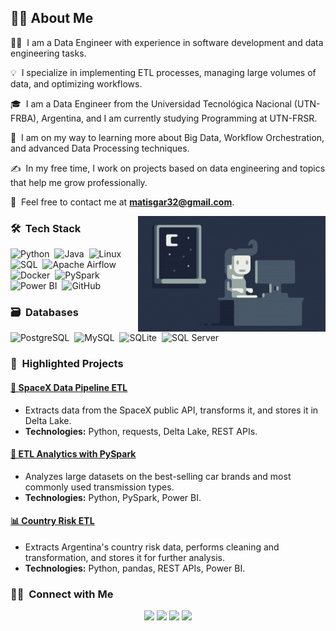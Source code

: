 ## 👨‍💻 About Me

👨‍💻 &nbsp;I am a Data Engineer with experience in software development and data engineering tasks.

💡 &nbsp;I specialize in implementing ETL processes, managing large volumes of data, and optimizing workflows.

🎓 &nbsp;I am a Data Engineer from the Universidad Tecnológica Nacional (UTN-FRBA), Argentina, and I am currently studying Programming at UTN-FRSR.

🌱 &nbsp;I am on my way to learning more about Big Data, Workflow Orchestration, and advanced Data Processing techniques.

✍️ &nbsp;In my free time, I work on projects based on data engineering and topics that help me grow professionally.

📩 &nbsp;Feel free to contact me at **matisgar32@gmail.com**.

<img alt="Night Coding" src="https://raw.githubusercontent.com/AVS1508/AVS1508/master/assets/Night-Coding.gif" align="right"/>

### 🛠 &nbsp;Tech Stack

![Python](https://img.shields.io/badge/python-3670A0?style=for-the-badge&logo=python&logoColor=ffdd54)&nbsp;
![Java](https://img.shields.io/badge/java-%23ED8B00.svg?style=for-the-badge&logo=java&logoColor=white)&nbsp;
![Linux](https://img.shields.io/badge/Linux-FCC624?style=for-the-badge&logo=linux&logoColor=black)&nbsp;
![SQL](https://img.shields.io/badge/sql-%2300599C.svg?style=for-the-badge&logo=postgresql&logoColor=white)&nbsp;
![Apache Airflow](https://img.shields.io/badge/Apache%20Airflow-017CEE?style=for-the-badge&logo=apache-airflow&logoColor=white)&nbsp;
![Docker](https://img.shields.io/badge/docker-%230db7ed.svg?style=for-the-badge&logo=docker&logoColor=white)&nbsp;
![PySpark](https://img.shields.io/badge/pyspark-%23E25A1C.svg?style=for-the-badge&logo=apachespark&logoColor=white)&nbsp;
![Power BI](https://img.shields.io/badge/power%20BI-F2C811?style=for-the-badge&logo=powerbi&logoColor=black)&nbsp;
![GitHub](https://img.shields.io/badge/github-%23121011.svg?style=for-the-badge&logo=github&logoColor=white)&nbsp;

### 🗃 &nbsp;Databases

![PostgreSQL](https://img.shields.io/badge/postgres-%23316192.svg?style=for-the-badge&logo=postgresql&logoColor=white)&nbsp;
![MySQL](https://img.shields.io/badge/mysql-%2300f.svg?style=for-the-badge&logo=mysql&logoColor=white)&nbsp;
![SQLite](https://img.shields.io/badge/sqlite-%2307405e.svg?style=for-the-badge&logo=sqlite&logoColor=white)&nbsp;
![SQL Server](https://img.shields.io/badge/sql%20server-%23CC2927.svg?style=for-the-badge&logo=microsoft-sql-server&logoColor=white)&nbsp;

### 🚀 &nbsp;Highlighted Projects

#### [🚀 SpaceX Data Pipeline ETL](https://github.com/matiasgarcia-dot/data_engineering_projects/tree/main/spacex_data_pipeline_ETL)
- Extracts data from the SpaceX public API, transforms it, and stores it in Delta Lake.
- **Technologies:** Python, requests, Delta Lake, REST APIs.

#### [🚗 ETL Analytics with PySpark](https://github.com/matiasgarcia-dot/data_engineering_projects/tree/main/ETL_Analytics_with_PySpark)
- Analyzes large datasets on the best-selling car brands and most commonly used transmission types.
- **Technologies:** Python, PySpark, Power BI.

#### [📊 Country Risk ETL](https://github.com/matiasgarcia-dot/data_engineering_projects/tree/main/country_risk_ETL)
- Extracts Argentina's country risk data, performs cleaning and transformation, and stores it for further analysis.
- **Technologies:** Python, pandas, REST APIs, Power BI.

### 🤝🏻 &nbsp;Connect with Me

<p align="center">
<a href="https://www.linkedin.com/in/matias-garcia-2ab502316/"><img src="https://img.shields.io/badge/-Matias%20Garcia-0077B5?style=flat&logo=Linkedin&logoColor=white"/></a>
<a href="https://github.com/matiasgarcia-dot"><img src="https://img.shields.io/badge/-Matias%20Garcia-181717?style=flat&logo=github&logoColor=white"/></a>
<a href="mailto:matisgar32@gmail.com"><img src="https://img.shields.io/badge/-Email-D14836?style=flat&logo=Gmail&logoColor=white"/></a>
<a href="https://www.youtube.com/@hellomaty"><img src="https://img.shields.io/badge/-YouTube-FF0000?style=flat&logo=youtube&logoColor=white"/></a>
</p>

